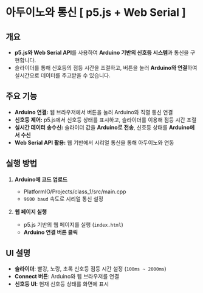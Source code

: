 # 아두이노와 통신 [ p5.js + Web Serial ]

## 개요
- **p5.js와 Web Serial API**를 사용하여 **Arduino 기반의 신호등 시스템**과 통신을 구현합니다.  
- 슬라이더를 통해 신호등의 점등 시간을 조절하고, 버튼을 눌러 **Arduino와 연결**하여 실시간으로 데이터를 주고받을 수 있습니다.

## 주요 기능
- **Arduino 연결:** 웹 브라우저에서 버튼을 눌러 Arduino와 직렬 통신 연결
- **신호등 제어:** p5.js에서 신호등 상태를 표시하고, 슬라이더를 이용해 점등 시간 조절
- **실시간 데이터 송수신:** 슬라이더 값을 **Arduino로 전송**, 신호등 상태를 **Arduino에서 수신**
- **Web Serial API 활용:** 웹 기반에서 시리얼 통신을 통해 아두이노와 연동

## 실행 방법
1. **Arduino에 코드 업로드**
    - PlatformIO/Projects/class_1/src/main.cpp
    - `9600 baud` 속도로 시리얼 통신 설정

2. **웹 페이지 실행**
   - p5.js 기반의 웹 페이지를 실행 (`index.html`)
   - **Arduino 연결 버튼 클릭**

## UI 설명
- **슬라이더**: 빨강, 노랑, 초록 신호등 점등 시간 설정 (`100ms ~ 2000ms`)
- **Connect 버튼**: Arduino와 웹 브라우저를 연결
- **신호등 UI**: 현재 신호등 상태를 화면에 표시